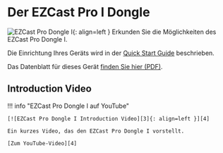 # Der EZCast Pro I Dongle

![EZCast Pro Dongle I][1]{: align=left } Erkunden Sie die Möglichkeiten des EZCast Pro Dongle I. 

Die Einrichtung Ihres Geräts wird in der [Quick Start Guide](quickstart.md) beschrieben. 

Das Datenblatt für dieses Gerät [finden Sie hier (PDF)][2].

  [1]: /assets/img/stick1.png
  [2]: https://download.stueber.de/doc/de/ezcastpro/ezcastpro-stick.brochure.de.pdf

## Introduction Video

!!! info "EZCast Pro Dongle I auf YouTube"

    [![EZCast Pro Dongle I Introduction Video][3]{: align=left }][4]
	
	Ein kurzes Video, das den EZCast Pro Dongle I vorstellt.
	
	[Zum YouTube-Video][4]

  [3]: /assets/img/stick1.video.png
  [4]: https://youtu.be/BvfaABNX_8I
